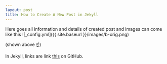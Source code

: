 ```yaml
---
layout: post
title: How to Create A New Post in Jekyll
---
```


Here goes all information and details of created post and images can come like this
![_config.yml]({{ site.baseurl }}/images/b-orig.png)

(shown above :point_up:)

In Jekyll, links are link [this](https://github.com/nazaninhsz/jekyll-now) on GitHub.
